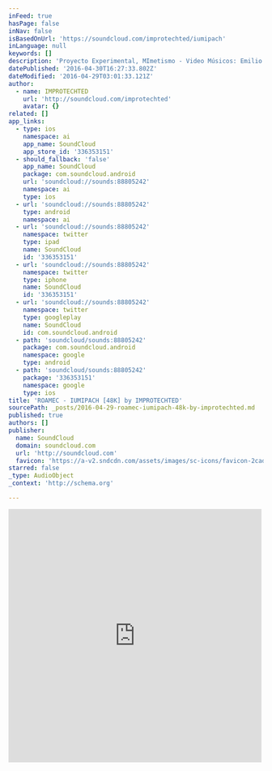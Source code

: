 ```yaml
---
inFeed: true
hasPage: false
inNav: false
isBasedOnUrl: 'https://soundcloud.com/improtechted/iumipach'
inLanguage: null
keywords: []
description: 'Proyecto Experimental, MImetismo - Video Músicos: Emilio Cordero (Sonidos y Efectos), Luis Castro (guitarra), David Guerrero (Voz) Ingenieros Grabación: Francisco Vivanco'
datePublished: '2016-04-30T16:27:33.802Z'
dateModified: '2016-04-29T03:01:33.121Z'
author:
  - name: IMPROTECHTED
    url: 'http://soundcloud.com/improtechted'
    avatar: {}
related: []
app_links:
  - type: ios
    namespace: ai
    app_name: SoundCloud
    app_store_id: '336353151'
  - should_fallback: 'false'
    app_name: SoundCloud
    package: com.soundcloud.android
    url: 'soundcloud://sounds:88805242'
    namespace: ai
    type: ios
  - url: 'soundcloud://sounds:88805242'
    type: android
    namespace: ai
  - url: 'soundcloud://sounds:88805242'
    namespace: twitter
    type: ipad
    name: SoundCloud
    id: '336353151'
  - url: 'soundcloud://sounds:88805242'
    namespace: twitter
    type: iphone
    name: SoundCloud
    id: '336353151'
  - url: 'soundcloud://sounds:88805242'
    namespace: twitter
    type: googleplay
    name: SoundCloud
    id: com.soundcloud.android
  - path: 'soundcloud/sounds:88805242'
    package: com.soundcloud.android
    namespace: google
    type: android
  - path: 'soundcloud/sounds:88805242'
    package: '336353151'
    namespace: google
    type: ios
title: 'ROAMEC - IUMIPACH [48K] by IMPROTECHTED'
sourcePath: _posts/2016-04-29-roamec-iumipach-48k-by-improtechted.md
published: true
authors: []
publisher:
  name: SoundCloud
  domain: soundcloud.com
  url: 'http://soundcloud.com'
  favicon: 'https://a-v2.sndcdn.com/assets/images/sc-icons/favicon-2cadd14b.ico'
starred: false
_type: AudioObject
_context: 'http://schema.org'

---
```

<iframe src="https://cdn.embedly.com/widgets/media.html?src=https%3A%2F%2Fw.soundcloud.com%2Fplayer%2F%3Fvisual%3Dtrue%26url%3Dhttp%253A%252F%252Fapi.soundcloud.com%252Ftracks%252F88805242%26show_artwork%3Dtrue&amp;url=https%3A%2F%2Fsoundcloud.com%2Fimprotechted%2Fiumipach&amp;image=http%3A%2F%2Fi1.sndcdn.com%2Fartworks-000046030975-3lrt87-t500x500.jpg&amp;key=b7d04c9b404c499eba89ee7072e1c4f7&amp;type=text%2Fhtml&amp;schema=soundcloud" width="500" height="500" scrolling="no" frameborder="0" allowfullscreen="" style=""></iframe>